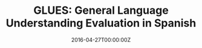 ---
title: "GLUES: General Language Understanding Evaluation in Spanish"
summary: "The GLUES Benchmark aims to collect different sources of tasks for evaluating Spanish Language Models in a unified fashion in order to develop and allow the growth of the Spanish NLP Community."
tags:
- deep learning
- language model
- evaluation
- benchmark
- dataset
- spanish
- BERT
- BETO
- nlp

date: "2016-04-27T00:00:00Z"

# Optional external URL for project (replaces project detail page).
external_link: https://github.com/dccuchile/GLUES

image:
  caption: Photo by rawpixel on Unsplash
  focal_point: Smart

links:
url_code: https://github.com/dccuchile/GLUES
# url_pdf: ""
# url_slides: ""
# url_video: ""

# Slides (optional).
#   Associate this project with Markdown slides.
#   Simply enter your slide deck's filename without extension.
#   E.g. `slides = "example-slides"` references `content/slides/example-slides.md`.
#   Otherwise, set `slides = ""`.
slides: ""
---